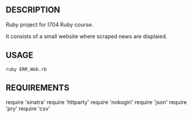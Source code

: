 DESCRIPTION
------------

Ruby project for I704 Ruby course.

It consists of a small website where scraped news are displaied.


USAGE
-----

`ruby ERR_Web.rb`

REQUIREMENTS
-----

require 'sinatra'
require 'httparty'
require 'nokogiri'
require 'json'
require 'pry'
require 'csv'
